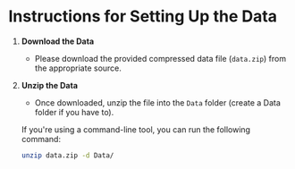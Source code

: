 # Instructions for Setting Up the Data

1. **Download the Data**
   - Please download the provided compressed data file (`data.zip`) from the appropriate source.

2. **Unzip the Data**
   - Once downloaded, unzip the file into the `Data` folder (create a Data folder if you have to).
   
   If you're using a command-line tool, you can run the following command:
   ```bash
   unzip data.zip -d Data/
